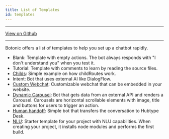 ```yaml
---
title: List of Templates
id: templates
---
```


---

[<u>View on Github</u>](https://github.com/hubtype/botonic/tree/master/packages/botonic-cli/templates)

---

Botonic offers a list of templates to help you set up a chatbot rapidly.


- Blank: Template with empty actions. The bot always responds with "I don't understand you" when you test it. 
- Tutorial: Template with comments to learn by reading the source files. 
- [Childs](childs): Simple example on how childRoutes work.               
- Intent: Bot that uses external AI like DialogFlow.   
- [Custom Webchat](template-custom-webchat): Customizable webchat that can be embedded in your website.   
- [Dynamic Carousel](template-dynamic-carousel): Bot that gets data from an external API and renders a Carousel. Carousels are horizontal scrollable elements with image, title and buttons for users to trigger an action. 
- [Human handoff](template-human-handoff): Simple bot that transfers the conversation to Hubtype Desk. 
- [NLU](template-nlu): Starter template for your project with NLU capabilities. When creating your project, it installs node modules and performs the first build. 


